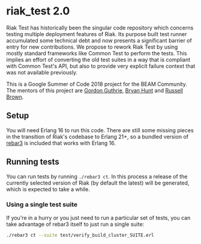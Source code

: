 # riak_test 2.0

Riak Test has historically been the singular code repository which concerns testing multiple deployment features of Riak.
Its purpose built test runner accumulated some technical debt and now presents a significant barrier of entry for new contributions. We propose to rework Riak Test by using mostly standard frameworks like Common Test to perform the tests. This implies an effort of converting the old test suites in a way that is compliant with Common Test's API, but also to provide very explicit failure context that was not available previously.

This is a Google Summer of Code 2018 project for the BEAM Community. The mentors of this project are [Gordon Guthrie][gordon], [Bryan Hunt][bryan] and [Russell Brown][russell].


## Setup
You will need Erlang 16 to run this code. There are still some missing pieces in the transition of Riak's codebase to
Erlang 21+, so a bundled version of [rebar3][2] is included that works with Erlang 16.  

## Running tests

You can run tests by running `./rebar3 ct`. In this process a release of the currently selected version of Riak (by
default the latest) will be generated, which is expected to take a while.

### Using a single test suite

If you're in a hurry or you just need to run a particular set of tests, you can take advantage of rebar3 itself to just
run a single suite:

```sh
./rebar3 ct --suite test/verify_build_cluster_SUITE.erl
```

[1]: https://github.com/basho/riak_test
[2]: http://www.rebar3.org/
[bryan]: https://github.com/binarytemple
[gordon]: https://github.com/gordonguthrie
[russell]: https://github.com/russelldb
